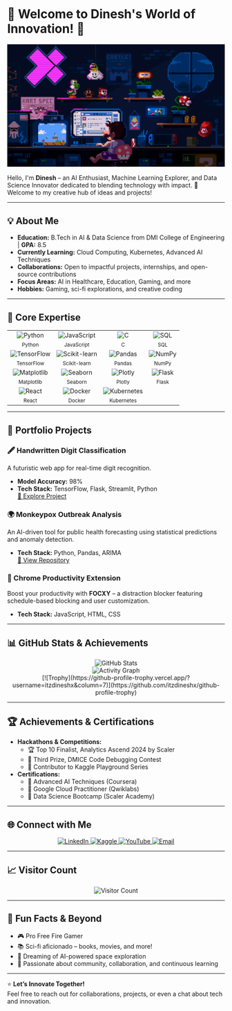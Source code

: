 # 🌟 Welcome to Dinesh's World of Innovation! 🌟

<div align="center">
  <img src="https://raw.githubusercontent.com/sugith10/images/main/gif/mario-working.gif" alt="Working Mario" />
</div>

Hello, I'm **Dinesh** – an AI Enthusiast, Machine Learning Explorer, and Data Science Innovator dedicated to blending technology with impact. 🚀  
Welcome to my creative hub of ideas and projects!

---

## 💡 About Me

- **Education:** B.Tech in AI & Data Science from DMI College of Engineering | **GPA:** 8.5  
- **Currently Learning:** Cloud Computing, Kubernetes, Advanced AI Techniques  
- **Collaborations:** Open to impactful projects, internships, and open-source contributions  
- **Focus Areas:** AI in Healthcare, Education, Gaming, and more  
- **Hobbies:** Gaming, sci-fi explorations, and creative coding

---

## 🔧 Core Expertise

<table>
  <tr>
    <td align="center">
      <img src="https://img.shields.io/badge/-Python-blue?logo=python&logoColor=white" alt="Python" /><br>
      <sub>Python</sub>
    </td>
    <td align="center">
      <img src="https://img.shields.io/badge/-JavaScript-yellow?logo=javascript" alt="JavaScript" /><br>
      <sub>JavaScript</sub>
    </td>
    <td align="center">
      <img src="https://img.shields.io/badge/-C-lightgrey?logo=c" alt="C" /><br>
      <sub>C</sub>
    </td>
    <td align="center">
      <img src="https://img.shields.io/badge/-SQL-blue" alt="SQL" /><br>
      <sub>SQL</sub>
    </td>
  </tr>
  <tr>
    <td align="center">
      <img src="https://img.shields.io/badge/-TensorFlow-orange?logo=tensorflow" alt="TensorFlow" /><br>
      <sub>TensorFlow</sub>
    </td>
    <td align="center">
      <img src="https://img.shields.io/badge/-Scikit--learn-green?logo=scikit-learn" alt="Scikit-learn" /><br>
      <sub>Scikit-learn</sub>
    </td>
    <td align="center">
      <img src="https://img.shields.io/badge/-Pandas-darkblue?logo=pandas" alt="Pandas" /><br>
      <sub>Pandas</sub>
    </td>
    <td align="center">
      <img src="https://img.shields.io/badge/-NumPy-lightblue?logo=numpy" alt="NumPy" /><br>
      <sub>NumPy</sub>
    </td>
  </tr>
  <tr>
    <td align="center">
      <img src="https://img.shields.io/badge/-Matplotlib-blue" alt="Matplotlib" /><br>
      <sub>Matplotlib</sub>
    </td>
    <td align="center">
      <img src="https://img.shields.io/badge/-Seaborn-green" alt="Seaborn" /><br>
      <sub>Seaborn</sub>
    </td>
    <td align="center">
      <img src="https://img.shields.io/badge/-Plotly-purple" alt="Plotly" /><br>
      <sub>Plotly</sub>
    </td>
    <td align="center">
      <img src="https://img.shields.io/badge/-Flask-lightgrey?logo=flask" alt="Flask" /><br>
      <sub>Flask</sub>
    </td>
  </tr>
  <tr>
    <td align="center">
      <img src="https://img.shields.io/badge/-React-blue?logo=react" alt="React" /><br>
      <sub>React</sub>
    </td>
    <td align="center">
      <img src="https://img.shields.io/badge/-Docker-lightblue?logo=docker" alt="Docker" /><br>
      <sub>Docker</sub>
    </td>
    <td align="center">
      <img src="https://img.shields.io/badge/-Kubernetes-blue?logo=kubernetes" alt="Kubernetes" /><br>
      <sub>Kubernetes</sub>
    </td>
    <td align="center"></td>
  </tr>
</table>

---

## 🚀 Portfolio Projects

### 🖋️ Handwritten Digit Classification
A futuristic web app for real-time digit recognition.  
- **Model Accuracy:** 98%  
- **Tech Stack:** TensorFlow, Flask, Streamlit, Python  
[🔗 Explore Project](https://github.com/itzdineshx/Handwritten-Digit-Recognition-system)

### 🌍 Monkeypox Outbreak Analysis
An AI-driven tool for public health forecasting using statistical predictions and anomaly detection.  
- **Tech Stack:** Python, Pandas, ARIMA  
[🔗 View Repository](https://github.com/itzdineshx/MPOX_Analysis_Forecasting)

### 🚀 Chrome Productivity Extension
Boost your productivity with **FOCXY** – a distraction blocker featuring schedule-based blocking and user customization.  
- **Tech Stack:** JavaScript, HTML, CSS

---

## 📊 GitHub Stats & Achievements

<div align="center">
  <img src="https://github-readme-stats.vercel.app/api?username=itzdineshx&show_icons=true&theme=radical&count_private=true" alt="GitHub Stats" /><br>
  <img src="https://github-readme-activity-graph.vercel.app/graph?username=itzdineshx&theme=dracula&bg_color=1a1b27&color=69DADB&line=4DBD33&point=FFFFFF&area=true" alt="Activity Graph" />
</div>

<div align="center">
  [![Trophy](https://github-profile-trophy.vercel.app/?username=itzdineshx&column=7)](https://github.com/itzdineshx/github-profile-trophy)
</div>

---

## 🏆 Achievements & Certifications

- **Hackathons & Competitions:**
  - 🏆 Top 10 Finalist, Analytics Ascend 2024 by Scaler  
  - 🥉 Third Prize, DMICE Code Debugging Contest  
  - 🚀 Contributor to Kaggle Playground Series
- **Certifications:**
  - 🏅 Advanced AI Techniques (Coursera)  
  - 🏅 Google Cloud Practitioner (Qwiklabs)  
  - 🏅 Data Science Bootcamp (Scaler Academy)

---

## 🌐 Connect with Me

<div align="center">
  <a href="https://linkedin.com/in/itzdineshx" target="_blank">
    <img src="https://img.shields.io/badge/LinkedIn-0077B5?logo=linkedin&logoColor=white" alt="LinkedIn" />
  </a>
  <a href="https://kaggle.com/dinesh873" target="_blank">
    <img src="https://img.shields.io/badge/Kaggle-20BEFF?logo=kaggle&logoColor=white" alt="Kaggle" />
  </a>
  <a href="https://www.youtube.com/@DINESH-p1b3r" target="_blank">
    <img src="https://img.shields.io/badge/YouTube-FF0000?logo=youtube&logoColor=white" alt="YouTube" />
  </a>
  <a href="mailto:personalaccdinesh@gmail.com" target="_blank">
    <img src="https://img.shields.io/badge/Email-D14836?logo=gmail&logoColor=white" alt="Email" />
  </a>
</div>

---

## 📈 Visitor Count

<div align="center">
  <img src="https://profile-counter.glitch.me/itzdineshx/count.svg" alt="Visitor Count" />
</div>

---

## 🎯 Fun Facts & Beyond

- 🎮 Pro Free Fire Gamer  
- 📚 Sci-fi aficionado – books, movies, and more!  
- 🌌 Dreaming of AI-powered space exploration  
- 💬 Passionate about community, collaboration, and continuous learning

---

⭐️ **Let’s Innovate Together!**  
Feel free to reach out for collaborations, projects, or even a chat about tech and innovation.

<!-- Thanks for stopping by! -->
